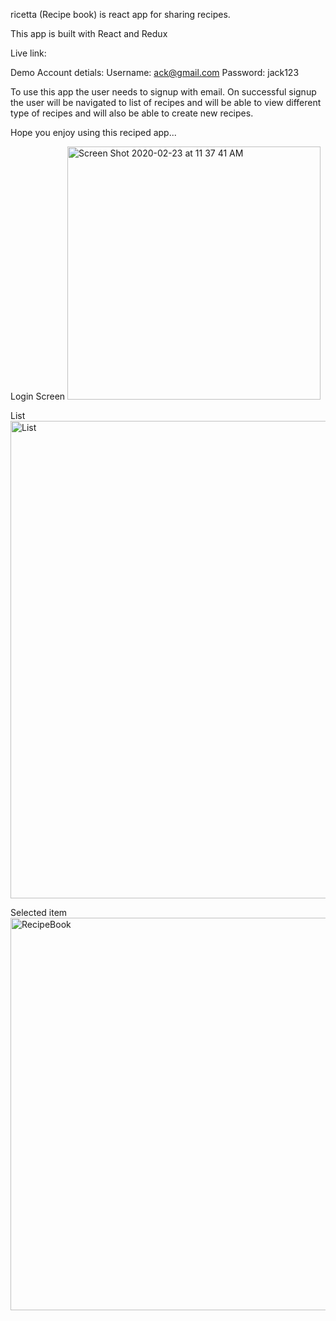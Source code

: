 ricetta (Recipe book) is react app for sharing recipes.

This app is built with React and Redux

Live link: 

Demo Account detials: Username: ack@gmail.com Password: jack123

To use this app the user needs to signup with email. On successful signup the user will be navigated to list of recipes and will be able to view different type of recipes and will also be able to create new recipes.

Hope you enjoy using this reciped app...

Login Screen
<img width="405" alt="Screen Shot 2020-02-23 at 11 37 41 AM" src="https://user-images.githubusercontent.com/15713000/75215186-8ac19300-5755-11ea-91d8-fd7c06a08ecb.png">

List
<img width="764" alt="List" src="https://user-images.githubusercontent.com/15713000/75215245-b17fc980-5755-11ea-907c-cb62db0fa172.png">

Selected item
<img width="628" alt="RecipeBook" src="https://user-images.githubusercontent.com/15713000/75215260-be042200-5755-11ea-85c9-6d41446e84ba.png">
